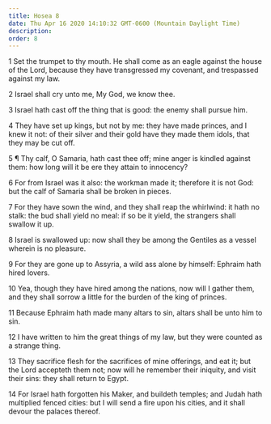 ```yaml
---
title: Hosea 8
date: Thu Apr 16 2020 14:10:32 GMT-0600 (Mountain Daylight Time)
description: 
order: 8
---
```


<p>
  1 Set the trumpet to thy mouth. He shall come as an eagle against the house of
  the Lord, because they have transgressed my covenant, and trespassed against
  my law.
</p>
<p>2 Israel shall cry unto me, My God, we know thee.</p>
<p>
  3 Israel hath cast off the thing that is good: the enemy shall pursue him.
</p>
<p>
  4 They have set up kings, but not by me: they have made princes, and I knew it
  not: of their silver and their gold have they made them idols, that they may
  be cut off.
</p>
<p>
  5 &#xB6; Thy calf, O Samaria, hath cast thee off; mine anger is kindled
  against them: how long will it be ere they attain to innocency?
</p>
<p>
  6 For from Israel was it also: the workman made it; therefore it is not God:
  but the calf of Samaria shall be broken in pieces.
</p>
<p>
  7 For they have sown the wind, and they shall reap the whirlwind: it hath no
  stalk: the bud shall yield no meal: if so be it yield, the strangers shall
  swallow it up.
</p>
<p>
  8 Israel is swallowed up: now shall they be among the Gentiles as a vessel
  wherein is no pleasure.
</p>
<p>
  9 For they are gone up to Assyria, a wild ass alone by himself: Ephraim hath
  hired lovers.
</p>
<p>
  10 Yea, though they have hired among the nations, now will I gather them, and
  they shall sorrow a little for the burden of the king of princes.
</p>
<p>
  11 Because Ephraim hath made many altars to sin, altars shall be unto him to
  sin.
</p>
<p>
  12 I have written to him the great things of my law, but they were counted as
  a strange thing.
</p>
<p>
  13 They sacrifice flesh for the sacrifices of mine offerings, and eat it; but
  the Lord accepteth them not; now will he remember their iniquity, and visit
  their sins: they shall return to Egypt.
</p>
<p>
  14 For Israel hath forgotten his Maker, and buildeth temples; and Judah hath
  multiplied fenced cities: but I will send a fire upon his cities, and it shall
  devour the palaces thereof.
</p>
